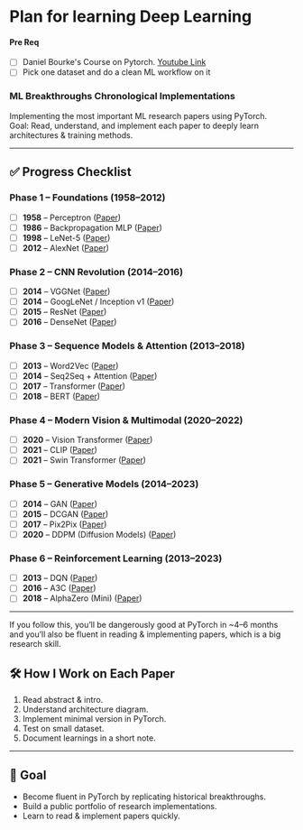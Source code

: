 # Plan for learning Deep Learning

#### Pre Req
- [ ] Daniel Bourke's Course on Pytorch. [Youtube Link](https://youtu.be/Z_ikDlimN6A?si=U2Cjn_yjpvfmvFlV)
- [ ] Pick one dataset and do a clean ML workflow on it

### ML Breakthroughs Chronological Implementations

Implementing the most important ML research papers using PyTorch.  
Goal: Read, understand, and implement each paper to deeply learn architectures & training methods.

---

## ✅ Progress Checklist

### Phase 1 – Foundations (1958–2012)
- [ ] **1958** – Perceptron ([Paper](https://en.wikipedia.org/wiki/Perceptron))
- [ ] **1986** – Backpropagation MLP ([Paper](https://www.nature.com/articles/323533a0))
- [ ] **1998** – LeNet-5 ([Paper](http://yann.lecun.com/exdb/lenet/))
- [ ] **2012** – AlexNet ([Paper](https://papers.nips.cc/paper/4824-imagenet-classification-with-deep-convolutional-neural-networks.pdf))

### Phase 2 – CNN Revolution (2014–2016)
- [ ] **2014** – VGGNet ([Paper](https://arxiv.org/abs/1409.1556))
- [ ] **2014** – GoogLeNet / Inception v1 ([Paper](https://arxiv.org/abs/1409.4842))
- [ ] **2015** – ResNet ([Paper](https://arxiv.org/abs/1512.03385))
- [ ] **2016** – DenseNet ([Paper](https://arxiv.org/abs/1608.06993))

### Phase 3 – Sequence Models & Attention (2013–2018)
- [ ] **2013** – Word2Vec ([Paper](https://arxiv.org/abs/1301.3781))
- [ ] **2014** – Seq2Seq + Attention ([Paper](https://arxiv.org/abs/1409.0473))
- [ ] **2017** – Transformer ([Paper](https://arxiv.org/abs/1706.03762))
- [ ] **2018** – BERT ([Paper](https://arxiv.org/abs/1810.04805))

### Phase 4 – Modern Vision & Multimodal (2020–2022)
- [ ] **2020** – Vision Transformer ([Paper](https://arxiv.org/abs/2010.11929))
- [ ] **2021** – CLIP ([Paper](https://arxiv.org/abs/2103.00020))
- [ ] **2021** – Swin Transformer ([Paper](https://arxiv.org/abs/2103.14030))

### Phase 5 – Generative Models (2014–2023)
- [ ] **2014** – GAN ([Paper](https://arxiv.org/abs/1406.2661))
- [ ] **2015** – DCGAN ([Paper](https://arxiv.org/abs/1511.06434))
- [ ] **2017** – Pix2Pix ([Paper](https://arxiv.org/abs/1611.07004))
- [ ] **2020** – DDPM (Diffusion Models) ([Paper](https://arxiv.org/abs/2006.11239))

### Phase 6 – Reinforcement Learning (2013–2023)
- [ ] **2013** – DQN ([Paper](https://arxiv.org/abs/1312.5602))
- [ ] **2016** – A3C ([Paper](https://arxiv.org/abs/1602.01783))
- [ ] **2018** – AlphaZero (Mini) ([Paper](https://arxiv.org/abs/1712.01815))

---
If you follow this, you’ll be dangerously good at PyTorch in ~4–6 months and you’ll also be fluent in reading & implementing papers, which is a big research skill.

## 🛠 How I Work on Each Paper
1. Read abstract & intro.  
2. Understand architecture diagram.  
3. Implement minimal version in PyTorch.  
4. Test on small dataset.  
5. Document learnings in a short note.  

---

## 🎯 Goal
- Become fluent in PyTorch by replicating historical breakthroughs.  
- Build a public portfolio of research implementations.  
- Learn to read & implement papers quickly.




